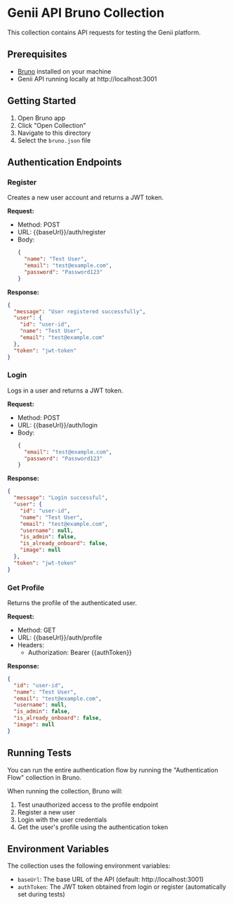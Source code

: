 # Genii API Bruno Collection

This collection contains API requests for testing the Genii platform.

## Prerequisites

- [Bruno](https://www.usebruno.com/) installed on your machine
- Genii API running locally at http://localhost:3001

## Getting Started

1. Open Bruno app
2. Click "Open Collection"
3. Navigate to this directory
4. Select the `bruno.json` file

## Authentication Endpoints

### Register

Creates a new user account and returns a JWT token.

**Request:**
- Method: POST
- URL: {{baseUrl}}/auth/register
- Body:
  ```json
  {
    "name": "Test User",
    "email": "test@example.com",
    "password": "Password123"
  }
  ```

**Response:**
```json
{
  "message": "User registered successfully",
  "user": {
    "id": "user-id",
    "name": "Test User",
    "email": "test@example.com"
  },
  "token": "jwt-token"
}
```

### Login

Logs in a user and returns a JWT token.

**Request:**
- Method: POST
- URL: {{baseUrl}}/auth/login
- Body:
  ```json
  {
    "email": "test@example.com",
    "password": "Password123"
  }
  ```

**Response:**
```json
{
  "message": "Login successful",
  "user": {
    "id": "user-id",
    "name": "Test User",
    "email": "test@example.com",
    "username": null,
    "is_admin": false,
    "is_already_onboard": false,
    "image": null
  },
  "token": "jwt-token"
}
```

### Get Profile

Returns the profile of the authenticated user.

**Request:**
- Method: GET
- URL: {{baseUrl}}/auth/profile
- Headers:
  - Authorization: Bearer {{authToken}}

**Response:**
```json
{
  "id": "user-id",
  "name": "Test User",
  "email": "test@example.com",
  "username": null,
  "is_admin": false,
  "is_already_onboard": false,
  "image": null
}
```

## Running Tests

You can run the entire authentication flow by running the "Authentication Flow" collection in Bruno.

When running the collection, Bruno will:
1. Test unauthorized access to the profile endpoint
2. Register a new user
3. Login with the user credentials
4. Get the user's profile using the authentication token

## Environment Variables

The collection uses the following environment variables:

- `baseUrl`: The base URL of the API (default: http://localhost:3001)
- `authToken`: The JWT token obtained from login or register (automatically set during tests)
